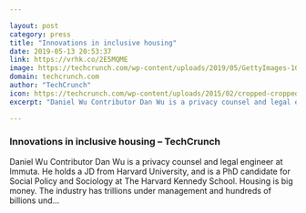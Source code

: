 ```yaml
---

layout: post
category: press
title: "Innovations in inclusive housing"
date: 2019-05-13 20:53:37
link: https://vrhk.co/2E5MQME
image: https://techcrunch.com/wp-content/uploads/2019/05/GettyImages-1041465228.jpg?w=600
domain: techcrunch.com
author: "TechCrunch"
icon: https://techcrunch.com/wp-content/uploads/2015/02/cropped-cropped-favicon-gradient.png?w=180
excerpt: "Daniel Wu Contributor Dan Wu is a privacy counsel and legal engineer at Immuta. He holds a JD from Harvard University, and is a PhD candidate for Social Policy and Sociology at The Harvard Kennedy School. Housing is big money. The industry has trillions under management and hundreds of billions und…"

---
```


### Innovations in inclusive housing – TechCrunch

Daniel Wu Contributor Dan Wu is a privacy counsel and legal engineer at Immuta. He holds a JD from Harvard University, and is a PhD candidate for Social Policy and Sociology at The Harvard Kennedy School. Housing is big money. The industry has trillions under management and hundreds of billions und…